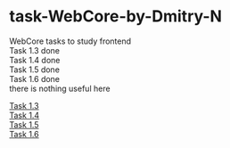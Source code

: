 # task-WebCore-by-Dmitry-N
WebCore tasks to study frontend <br/>
Task 1.3 done <br/>
Task 1.4 done <br/>
Task 1.5 done <br/>
Task 1.6 done <br/>
there is nothing useful here

[Task 1.3](task-1.3/index.html "task 1.3")      <br/>
[Task 1.4](task-1.4/index.html "task 1.4")      <br/>
[Task 1.5](task-1.5/index.html "task 1.5")      <br/>
[Task 1.6](task-1.6/dist/index.html "task 1.5") <br/>
